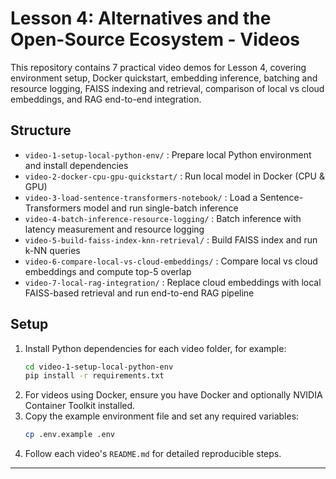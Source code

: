 # Lesson 4: Alternatives and the Open-Source Ecosystem - Videos

This repository contains 7 practical video demos for Lesson 4, covering environment setup, Docker quickstart, embedding inference, batching and resource logging, FAISS indexing and retrieval, comparison of local vs cloud embeddings, and RAG end-to-end integration.

## Structure

- `video-1-setup-local-python-env/` : Prepare local Python environment and install dependencies
- `video-2-docker-cpu-gpu-quickstart/` : Run local model in Docker (CPU & GPU)
- `video-3-load-sentence-transformers-notebook/` : Load a Sentence-Transformers model and run single-batch inference
- `video-4-batch-inference-resource-logging/` : Batch inference with latency measurement and resource logging
- `video-5-build-faiss-index-knn-retrieval/` : Build FAISS index and run k-NN queries
- `video-6-compare-local-vs-cloud-embeddings/` : Compare local vs cloud embeddings and compute top-5 overlap
- `video-7-local-rag-integration/` : Replace cloud embeddings with local FAISS-based retrieval and run end-to-end RAG pipeline

## Setup

1. Install Python dependencies for each video folder, for example:
   ```bash
   cd video-1-setup-local-python-env
   pip install -r requirements.txt
   ```
2. For videos using Docker, ensure you have Docker and optionally NVIDIA Container Toolkit installed.
3. Copy the example environment file and set any required variables:
   ```bash
   cp .env.example .env
   ```
4. Follow each video's `README.md` for detailed reproducible steps.

---

